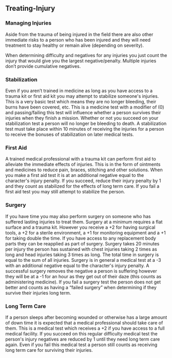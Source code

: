 ## Treating-Injury
### Managing Injuries
Aside from the trauma of being injured in the field there are also other immediate risks to a person who has been injured and they will need treatment to stay healthy or remain alive (depending on severity).

When determining difficulty and negatives for any injuries you just count the injury that would give you the largest negative/penalty. Multiple injuries don’t provide cumulative negatives.

### Stabilization
Even if you aren’t trained in medicine as long as you have access to a trauma kit or first aid kit you may attempt to stabilize someone's injuries. This is a very basic test which means they are no longer bleeding, their burns have been covered, etc. This is a medicine test with a modifier of (0) and passing/failing this test will influence whether a person survives their injuries when they finish a mission. Whether or not you succeed on your stabilization test a person will no longer be bleeding to death. A stabilization test must take place within 10 minutes of receiving the injuries for a person to receive the bonuses of stabilization on later medical tests.

### First Aid
A trained medical professional with a trauma kit can perform first aid to alleviate the immediate effects of injuries. This is in the form of ointments and medicines to reduce pain, braces, stitching and other solutions. When you make a first aid test it is at an additional negative equal to the character's injury penalty. If you succeed, reduce their injury penalty by 1 and they count as stabilized for the effects of long term care. If you fail a first aid test you may still attempt to stabilize the person.

### Surgery
If you have time you may also perform surgery on someone who has suffered lasting injuries to treat them. Surgery at a minimum requires a flat surface and a trauma kit. However you receive a +2 for having surgical tools, a +2 for a sterile environment, a +1 for monitoring equipment and a +1 for taking double the time. If you have access to any replacement body parts they can be reapplied as part of surgery. Surgery takes 20 minutes per injury the person has sustained with chest injuries taking 2 times as long and head injuries taking 3 times as long. The total time in surgery is equal to the sum of all injuries. Surgery is in general a medical test at a -3 with an additional negative equal to the character's injury penalty. A successful surgery removes the negative a person is suffering however they will be at a -1 for an hour as they get out of their daze (this counts as administering medicine). If you fail a surgery test the person does not get better and counts as having a “failed surgery” when determining if they survive their injuries long term.

### Long Term Care
If a person sleeps after becoming wounded or otherwise has a large amount of down time it is expected that a medical professional should take care of them. This is a medical test which receives a +2 if you have access to a full medical facility. If you succeed on this regular difficulty medical test the person's injury negatives are reduced by 1 until they need long term care again. Even if you fail this medical test a person still counts as receiving long term care for surviving their injuries.